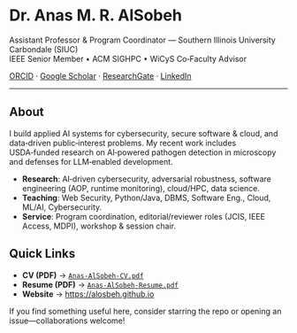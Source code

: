 # Dr. Anas M. R. AlSobeh

Assistant Professor & Program Coordinator — Southern Illinois University Carbondale (SIUC)  
IEEE Senior Member • ACM SIGHPC • WiCyS Co‑Faculty Advisor

[ORCID](https://orcid.org/0000-0002-1506-7924) · [Google Scholar](https://scholar.google.com/) · [ResearchGate](https://www.researchgate.net/) · [LinkedIn](https://www.linkedin.com/)

---

## About
I build applied AI systems for cybersecurity, secure software & cloud, and data‑driven public‑interest problems. My recent work includes USDA‑funded research on AI‑powered pathogen detection in microscopy and defenses for LLM‑enabled development.

- **Research**: AI‑driven cybersecurity, adversarial robustness, software engineering (AOP, runtime monitoring), cloud/HPC, data science.  
- **Teaching**: Web Security, Python/Java, DBMS, Software Eng., Cloud, ML/AI, Cybersecurity.  
- **Service**: Program coordination, editorial/reviewer roles (JCIS, IEEE Access, MDPI), workshop & session chair.

## Quick Links
- **CV (PDF)** → [`Anas-AlSobeh-CV.pdf`](https://alosbeh.github.io/assets/Anas-AlSobeh-CV.pdf)
- **Resume (PDF)** → [`Anas-AlSobeh-Resume.pdf`](https://alosbeh.github.io/assets/Anas-AlSobeh-Resume.pdf)
- **Website** → https://alosbeh.github.io

If you find something useful here, consider starring the repo or opening an issue—collaborations welcome!

